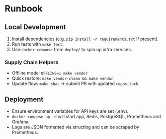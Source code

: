 # Runbook

## Local Development

1. Install dependencies (e.g. `pip install -r requirements.txt` if present).
2. Run tests with `make test`.
3. Use `docker-compose` from `deploy/` to spin up infra services.

### Supply Chain Helpers

- Offline mode: `OFFLINE=1 make vendor`
- Quick restore: `make vendor-clean && make vendor`
- Update flow: `make shas` → submit PR with updated `repos.lock`

## Deployment

- Ensure environment variables for API keys are set (.env).
- `docker-compose up -d` will start app, Redis, PostgreSQL, Prometheus and Grafana.
- Logs are JSON formatted via structlog and can be scraped by Prometheus.

